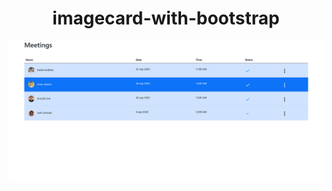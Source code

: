 <center><h1>imagecard-with-bootstrap</h1></center>
<a href="https://github.com/13-Bhupendra/imagecard-with-bootstrap/tree/main/imagecard%20%20BS">
  <img src="https://github.com/13-Bhupendra/imagecard-with-bootstrap/blob/main/Screenshot%202024-12-06%20104258.png">
</a>
